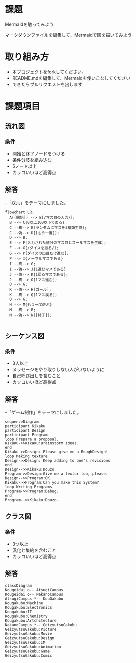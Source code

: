 # 課題
Mermaidを触ってみよう

マークダウンファイルを編集して、Mermaidで図を描いてみよう

# 取り組み方
* 本プロジェクトをforkしてください。
* README.mdを編集して、Mermaidを使いこなしてください
* できたらプルリクエストを出します

# 課題項目
## 流れ図
### 条件
- 開始と終了ノードをつける
- 条件分岐を組み込む
- 5ノード以上
- カッコいいほど高得点

## 解答
-「双六」をテーマにしました。
```mermaid
flowchart LR;
  A([開始]) --> B[/マス目の入力/];
  B --> C{0以上100以下である}
  C --真--> E[ランダムにマスを3種類生成];
  C --偽--> D[[もう一度]];
  D --> B;
  E --> F[入力された値分のマス目とゴールマスを生成];
  F --> G[/ダイスを振る/];
  G --> P[ダイスの出目だけ進む];
  P --> I{ノーマルマスである}
  I --真--> G;
  I --偽--> J{1進むマスである}
  J --偽--> K{1戻るマスである};
  J --真--> O[1マス進む];
  O --> G;
  K --偽--> H[ゴール];
  K --真--> Q[1マス戻る];
  Q --> G;
  H --> M{もう一度遊ぶ}
  M --真--> B;
  M --偽--> N([終了]);
  
```

## シーケンス図
### 条件
- 3人以上
- メッセージをやり取りしない人がいないように
- 自己呼び出しを含むこと
- カッコいいほど高得点

## 解答
-「ゲーム制作」をテーマにしました。
```mermaid
sequenceDiagram
participant Kikaku
participant Design
participant Program
loop Prepare a proposal.
Kikaku->>Kikaku:Brainstorm ideas.
end
Kikaku->>Design: Please give me a RoughDesign!
loop Making texture
Design->>Design: Keep adding to one's revisions
end
Design-->>Kikaku:Douzo
Program->>Design:Give me a textur too, please.
Design-->>Program:OK.
Kikaku->>Program:Can you make this System?
loop Writing Programs
Program->>Program:Debug.
end
Program-->>Kikaku:Douzo.
```

## クラス図

### 条件
- 3つ以上
- 汎化と集約を含むこと
- カッコいいほど高得点

## 解答
```mermaid
classDiagram
Kougeidai o-- AtsugiCampus
Kougeidai o-- NakanoCampus
AtsugiCampus *-- KouGakubu
Kougakubu:Machine
Kougakubu:Electronics
Kougakubu:IT
Kougakubu:Chemistry
Kougakubu:Artchitecture
NakanoCampus *-- GeizyutsuGakubu
GeizyutsuGakubu:Picture
GeizyutsuGakubu:Movie
GeizyutsuGakubu:Design
GeizyutsuGakubu:IM
GeizyutsuGakubu:Animation
GeizyutsuGakubu:Game
GeizyutsuGakubu:Comic
```
